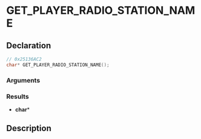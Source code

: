 # GET_PLAYER_RADIO_STATION_NAME

## Declaration
```cpp
// 0x25136AC2
char* GET_PLAYER_RADIO_STATION_NAME();
```

### Arguments

### Results
- **char***

## Description
